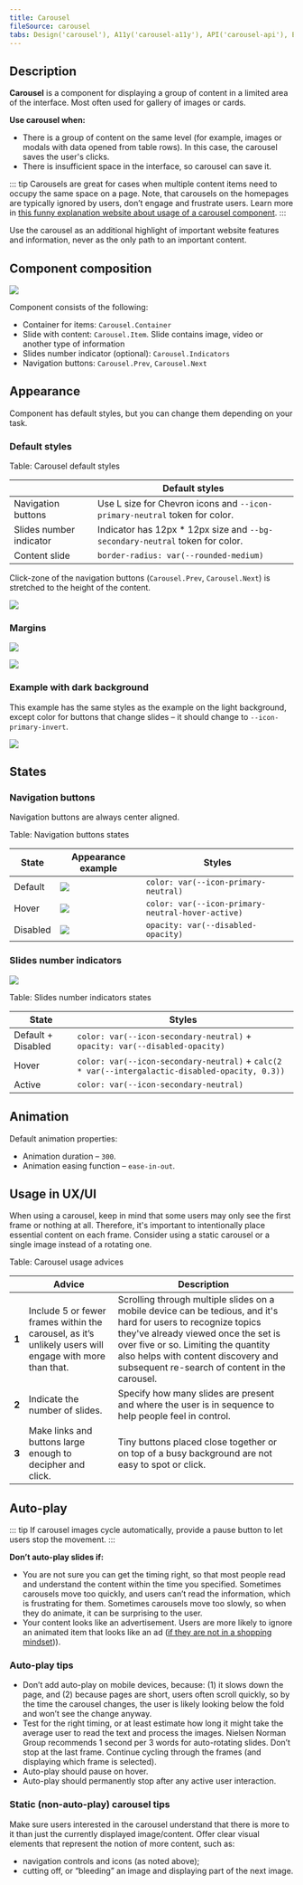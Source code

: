 ```yaml
---
title: Carousel
fileSource: carousel
tabs: Design('carousel'), A11y('carousel-a11y'), API('carousel-api'), Example('carousel-code'), Changelog('carousel-changelog')
---
```


## Description

**Carousel** is a component for displaying a group of content in a limited area of the interface. Most often used for gallery of images or cards.

**Use carousel when:**

- There is a group of content on the same level (for example, images or modals with data opened from table rows). In this case, the carousel saves the user's clicks.
- There is insufficient space in the interface, so carousel can save it.

::: tip
Carousels are great for cases when multiple content items need to occupy the same space on a page. Note, that carousels on the homepages are typically ignored by users, don’t engage and frustrate users. Learn more in [this funny explanation website about usage of a carousel component](http://shouldiuseacarousel.com/).
:::

Use the carousel as an additional highlight of important website features and information, never as the only path to an important content.

## Component composition

![](static/carousel-composition.png)

Component consists of the following:

- Container for items: `Carousel.Container`
- Slide with content: `Carousel.Item`. Slide contains image, video or another type of information
- Slides number indicator (optional): `Carousel.Indicators`
- Navigation buttons: `Carousel.Prev`, `Carousel.Next`

## Appearance

Component has default styles, but you can change them depending on your task.

### Default styles

Table: Carousel default styles

|                         | Default styles                                                        |
| ----------------------- | --------------------------------------------------------------------- |
| Navigation buttons      | Use L size for Chevron icons and `--icon-primary-neutral` token for color. |
| Slides number indicator | Indicator has 12px * 12px size and `--bg-secondary-neutral` token for color.  |
| Content slide           | `border-radius: var(--rounded-medium)`                               |

Click-zone of the navigation buttons (`Carousel.Prev`, `Carousel.Next`) is stretched to the height of the content.

![](static/click-zone-scheme.png)

### Margins

![](static/carousel-margins-1.png)

![](static/carousel-margins-2.png)

### Example with dark background

This example has the same styles as the example on the light background, except color for buttons that change slides – it should change to `--icon-primary-invert`.

![](static/carousel-dark.png)

## States

### Navigation buttons

Navigation buttons are always center aligned.

Table: Navigation buttons states

| State    | Appearance example                      | Styles                                               |
| -------- | --------------------------------------- | ---------------------------------------------------- |
| Default  | ![](static/default.png)   | `color: var(--icon-primary-neutral)`              |
| Hover    | ![](static/hover.png)  | `color: var(--icon-primary-neutral-hover-active)` |
| Disabled | ![](static/disabled.png) | `opacity: var(--disabled-opacity)`                  |

### Slides number indicators

![](static/default-indicators.png)

Table: Slides number indicators states

| State               | Styles                                                                                    |
| ------------------- | ----------------------------------------------------------------------------------------- |
| Default + Disabled  | `color: var(--icon-secondary-neutral)` + `opacity: var(--disabled-opacity)`    |
| Hover               | `color: var(--icon-secondary-neutral)` + `calc(2 * var(--intergalactic-disabled-opacity, 0.3))`          |
| Active              | `color: var(--icon-secondary-neutral)`                                                  |

## Animation

Default animation properties:

- Animation duration – `300`.
- Animation easing function – `ease-in-out`.

## Usage in UX/UI

When using a carousel, keep in mind that some users may only see the first frame or nothing at all. Therefore, it's important to intentionally place essential content on each frame. Consider using a static carousel or a single image instead of a rotating one.

Table: Carousel usage advices

|       | Advice                                                                                                 | Description                                                                                                                                                                                                                                                                           |
| ----- | ------------------------------------------------------------------------------------------------------ | ------------------------------------------------------------------------------------------------------------------------------------------------------------------------------------------------------------------------------------------------------------------------------------- |
| **1** | Include 5 or fewer frames within the carousel, as it’s unlikely users will engage with more than that. | Scrolling through multiple slides on a mobile device can be tedious, and it's hard for users to recognize topics they've already viewed once the set is over five or so. Limiting the quantity also helps with content discovery and subsequent re-search of content in the carousel. |
| **2** | Indicate the number of slides.                                                                         | Specify how many slides are present and where the user is in sequence to help people feel in control.                                                                                                                                                                                 |
| **3** | Make links and buttons large enough to decipher and click.                                             | Tiny buttons placed close together or on top of a busy background are not easy to spot or click.                                                                                                                                                                                      |

## Auto-play

::: tip
If carousel images cycle automatically, provide a pause button to let users stop the movement.
:::

**Don’t auto-play slides if:**

- You are not sure you can get the timing right, so that most people read and understand the content within the time you specified. Sometimes carousels move too quickly, and users can’t read the information, which is frustrating for them. Sometimes carousels move too slowly, so when they do animate, it can be surprising to the user.
- Your content looks like an advertisement. Users are more likely to ignore an animated item that looks like an ad ([if they are not in a shopping mindset](https://www.nngroup.com/articles/designing-effective-carousels/))).

### Auto-play tips

- Don’t add auto-play on mobile devices, because: (1) it slows down the page, and (2) because pages are short, users often scroll quickly, so by the time the carousel changes, the user is likely looking below the fold and won’t see the change anyway.
- Test for the right timing, or at least estimate how long it might take the average user to read the text and process the images. Nielsen Norman Group recommends 1 second per 3 words for auto-rotating slides. Don’t stop at the last frame. Continue cycling through the frames (and displaying which frame is selected).
- Auto-play should pause on hover.
- Auto-play should permanently stop after any active user interaction.

### Static (non-auto-play) carousel tips

Make sure users interested in the carousel understand that there is more to it than just the currently displayed image/content. Offer clear visual elements that represent the notion of more content, such as:

- navigation controls and icons (as noted above);
- cutting off, or “bleeding” an image and displaying part of the next image.

